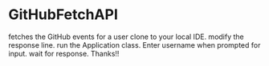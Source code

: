 # GitHubFetchAPI
fetches the GitHub events for a user
clone to your local IDE.
modify the response line.
run the Application class.
Enter username when prompted for input.
wait for response.
Thanks!!
